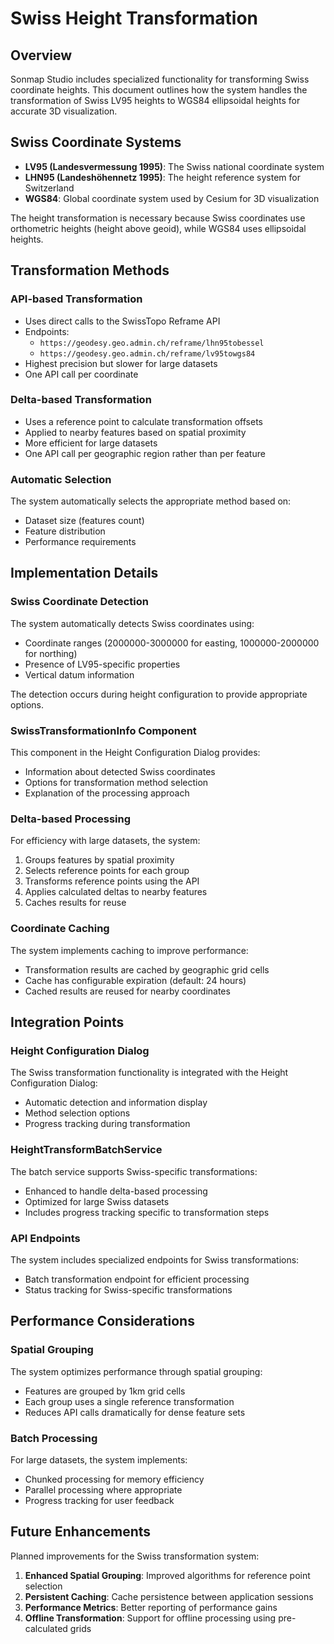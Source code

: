 # Swiss Height Transformation

## Overview

Sonmap Studio includes specialized functionality for transforming Swiss coordinate heights. This document outlines how the system handles the transformation of Swiss LV95 heights to WGS84 ellipsoidal heights for accurate 3D visualization.

## Swiss Coordinate Systems

- **LV95 (Landesvermessung 1995)**: The Swiss national coordinate system
- **LHN95 (Landeshöhennetz 1995)**: The height reference system for Switzerland
- **WGS84**: Global coordinate system used by Cesium for 3D visualization

The height transformation is necessary because Swiss coordinates use orthometric heights (height above geoid), while WGS84 uses ellipsoidal heights.

## Transformation Methods

### API-based Transformation

- Uses direct calls to the SwissTopo Reframe API
- Endpoints:
  - `https://geodesy.geo.admin.ch/reframe/lhn95tobessel`
  - `https://geodesy.geo.admin.ch/reframe/lv95towgs84`
- Highest precision but slower for large datasets
- One API call per coordinate

### Delta-based Transformation

- Uses a reference point to calculate transformation offsets
- Applied to nearby features based on spatial proximity
- More efficient for large datasets
- One API call per geographic region rather than per feature

### Automatic Selection

The system automatically selects the appropriate method based on:
- Dataset size (features count)
- Feature distribution
- Performance requirements

## Implementation Details

### Swiss Coordinate Detection

The system automatically detects Swiss coordinates using:
- Coordinate ranges (2000000-3000000 for easting, 1000000-2000000 for northing)
- Presence of LV95-specific properties
- Vertical datum information

The detection occurs during height configuration to provide appropriate options.

### SwissTransformationInfo Component

This component in the Height Configuration Dialog provides:
- Information about detected Swiss coordinates
- Options for transformation method selection
- Explanation of the processing approach

### Delta-based Processing

For efficiency with large datasets, the system:
1. Groups features by spatial proximity
2. Selects reference points for each group
3. Transforms reference points using the API
4. Applies calculated deltas to nearby features
5. Caches results for reuse

### Coordinate Caching

The system implements caching to improve performance:
- Transformation results are cached by geographic grid cells
- Cache has configurable expiration (default: 24 hours)
- Cached results are reused for nearby coordinates

## Integration Points

### Height Configuration Dialog

The Swiss transformation functionality is integrated with the Height Configuration Dialog:
- Automatic detection and information display
- Method selection options
- Progress tracking during transformation

### HeightTransformBatchService

The batch service supports Swiss-specific transformations:
- Enhanced to handle delta-based processing
- Optimized for large Swiss datasets
- Includes progress tracking specific to transformation steps

### API Endpoints

The system includes specialized endpoints for Swiss transformations:
- Batch transformation endpoint for efficient processing
- Status tracking for Swiss-specific transformations

## Performance Considerations

### Spatial Grouping

The system optimizes performance through spatial grouping:
- Features are grouped by 1km grid cells
- Each group uses a single reference transformation
- Reduces API calls dramatically for dense feature sets

### Batch Processing

For large datasets, the system implements:
- Chunked processing for memory efficiency
- Parallel processing where appropriate
- Progress tracking for user feedback

## Future Enhancements

Planned improvements for the Swiss transformation system:
1. **Enhanced Spatial Grouping**: Improved algorithms for reference point selection
2. **Persistent Caching**: Cache persistence between application sessions
3. **Performance Metrics**: Better reporting of performance gains
4. **Offline Transformation**: Support for offline processing using pre-calculated grids 